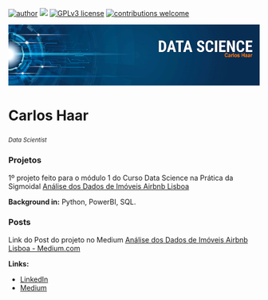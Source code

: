 [![author](https://img.shields.io/badge/author-carloshaar-darkgreen.svg)](https://www.linkedin.com/in/carloshaar) [![](https://img.shields.io/badge/python-3.7+-blue.svg)](https://www.python.org/downloads/release/python-365/) [![GPLv3 license](https://img.shields.io/badge/License-GPLv3-blue.svg)](http://perso.crans.org/besson/LICENSE.html) [![contributions welcome](https://img.shields.io/badge/contributions-welcome-brightgreen.svg?style=flat)](https://github.com/carloshaar/)

<p align="center">
  <img src="banner_haar.png" >
</p>

# Carlos Haar
<sub>*Data Scientist* </sub>


### Projetos
1º projeto feito para o módulo 1 do Curso Data Science na Prática da Sigmoidal [Análise dos Dados de Imóveis Airbnb Lisboa](https://github.com/carloshaar/inside_airbnb_lisbon)

**Background in:** Python, PowerBI, SQL.

### Posts
Link do Post do projeto no Medium [Análise dos Dados de Imóveis Airbnb Lisboa - Medium.com](https://medium.com/@carloshaar/analisando-os-dados-do-airbnb-distrito-de-lisboa-portugal-ef75a7e2a226)

**Links:**
* [LinkedIn](https://www.linkedin.com/in/carloshaar)
* [Medium](https://www.medium.com)
